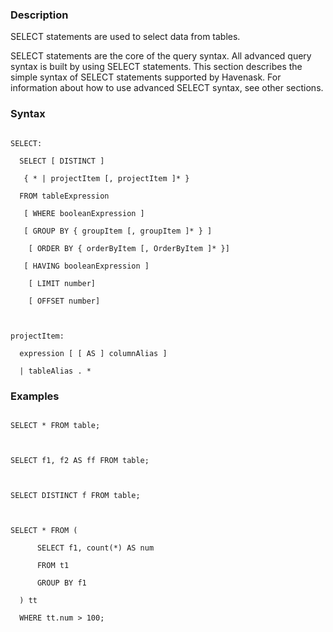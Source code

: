 ### Description

SELECT statements are used to select data from tables.



SELECT statements are the core of the query syntax. All advanced query syntax is built by using SELECT statements. This section describes the simple syntax of SELECT statements supported by Havenask. For information about how to use advanced SELECT syntax, see other sections.



### Syntax

```

SELECT:

  SELECT [ DISTINCT ]

   { * | projectItem [, projectItem ]* }

  FROM tableExpression

   [ WHERE booleanExpression ]

   [ GROUP BY { groupItem [, groupItem ]* } ]

    [ ORDER BY { orderByItem [, OrderByItem ]* }]

   [ HAVING booleanExpression ]

    [ LIMIT number]

    [ OFFSET number]



projectItem:

  expression [ [ AS ] columnAlias ]

  | tableAlias . *

```



### Examples

```

SELECT * FROM table;



SELECT f1, f2 AS ff FROM table;



SELECT DISTINCT f FROM table;



SELECT * FROM (

      SELECT f1, count(*) AS num

      FROM t1

      GROUP BY f1

  ) tt

  WHERE tt.num > 100;

```
